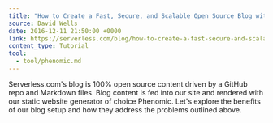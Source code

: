 ```yaml
---
title: "How to Create a Fast, Secure, and Scalable Open Source Blog with React + Markdown"
source: David Wells
date: 2016-12-11 21:50:00 +0000
link: https://serverless.com/blog/how-to-create-a-fast-secure-and-scalable-open-source-blog-with-react-markdown/
content_type: Tutorial
tool:
  - tool/phenomic.md
---
```

Serverless.com's blog is 100% open source content driven by a GitHub repo and Markdown files. Blog content is fed into our site and rendered with our static website generator of choice Phenomic. Let's explore the benefits of our blog setup and how they address the problems outlined above.
